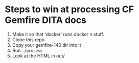 # Steps to win at processing CF Gemfire DITA docs

1. Make it so that 'docker' runs docker n stuff.
1. Clone this repo
1. Copy your gemfire-140 dir into it
1. Run `./process`
1. Look at the HTML in out/

